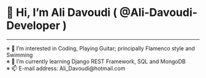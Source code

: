 <!---
Ali-Davoudi-Developer/Ali-Davoudi-Developer is a ✨ special ✨ repository because its `README.md` (this file) appears on your GitHub profile.
You can click the Preview link to take a look at your changes.
--->

<!DOCTYPE html>
<html>
<head>
	<meta charset="utf-8">
</head>
<body>
    <h1>
        👋 Hi, I’m Ali Davoudi ( @Ali-Davoudi-Developer )
    </h1>
   <hr>
   <p>
   		※ 👀 I’m interested in Coding, Playing Guitar; principally Flamenco style and Swimming
       <br>
		※ 🌱 I’m currently learning Django REST Framework, SQL and MongoDB
       <br>
		※ 📫 E-mail address: Ali_Davoudi@hotmail.com
   </p>
    

</body>
</html>
